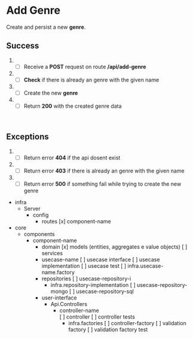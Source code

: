 # Add Genre

Create and persist a new **genre**.

## Success

1. - [ ] Receive a **POST** request on route **/api/add-genre**
2. - [ ] **Check** if there is already an genre with the given name
3. - [ ] Create the new **genre** 
4. - [ ] Return **200** with the created genre data
<br/>

## Exceptions

1. - [ ] Return error **404** if the api dosent exist
2. - [ ] Return error **403** if there is already an genre with the given name 
3. - [ ] Return error **500** if something fail while trying to create the new genre

- infra
  - Server
    - config
      - routes
        [x] component-name  
- core
  - components
    - component-name
      - domain
        [x] models (entities, aggregates e value objects)
        [ ] services
      - usecase-name
        [ ] usecase interface
        [ ] usecase implementation
        [ ] usecase test
        [ ] infra.usecase-name.factory
      - repositories
        [ ] usecase-repository-i
        - infra.repository-implementation
          [ ] usecase-repository-mongo
          [ ] usecase-repository-sql   
      - user-interface
          - Api.Controllers
              - controller-name           
                    [ ] controller
                    [ ] controller tests                    
                  - infra.factories
                    [ ] controller-factory
                    [ ] validation factory
                    [ ] validation factory test   